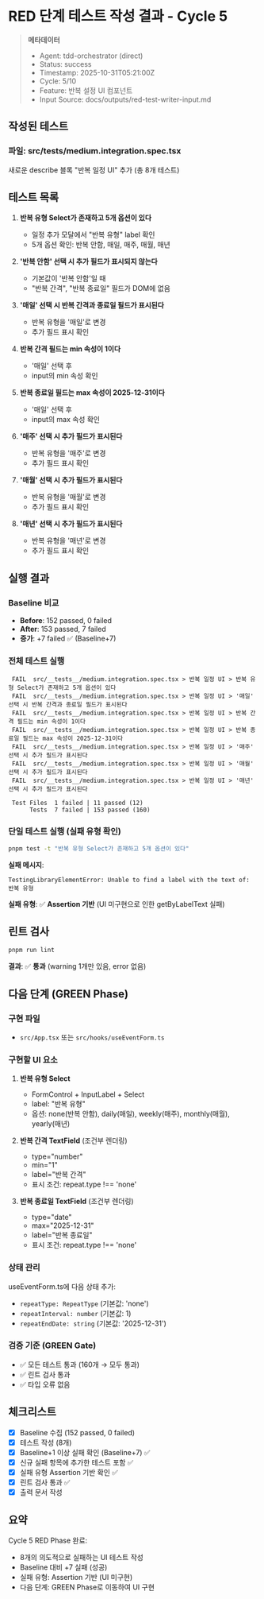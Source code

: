 # RED 단계 테스트 작성 결과 - Cycle 5

> **메타데이터**
>
> - Agent: tdd-orchestrator (direct)
> - Status: success
> - Timestamp: 2025-10-31T05:21:00Z
> - Cycle: 5/10
> - Feature: 반복 설정 UI 컴포넌트
> - Input Source: docs/outputs/red-test-writer-input.md

## 작성된 테스트

### 파일: src/__tests__/medium.integration.spec.tsx

새로운 describe 블록 "반복 일정 UI" 추가 (총 8개 테스트)

## 테스트 목록

1. **반복 유형 Select가 존재하고 5개 옵션이 있다**
   - 일정 추가 모달에서 "반복 유형" label 확인
   - 5개 옵션 확인: 반복 안함, 매일, 매주, 매월, 매년

2. **'반복 안함' 선택 시 추가 필드가 표시되지 않는다**
   - 기본값이 '반복 안함'일 때
   - "반복 간격", "반복 종료일" 필드가 DOM에 없음

3. **'매일' 선택 시 반복 간격과 종료일 필드가 표시된다**
   - 반복 유형을 '매일'로 변경
   - 추가 필드 표시 확인

4. **반복 간격 필드는 min 속성이 1이다**
   - '매일' 선택 후
   - input의 min 속성 확인

5. **반복 종료일 필드는 max 속성이 2025-12-31이다**
   - '매일' 선택 후
   - input의 max 속성 확인

6. **'매주' 선택 시 추가 필드가 표시된다**
   - 반복 유형을 '매주'로 변경
   - 추가 필드 표시 확인

7. **'매월' 선택 시 추가 필드가 표시된다**
   - 반복 유형을 '매월'로 변경
   - 추가 필드 표시 확인

8. **'매년' 선택 시 추가 필드가 표시된다**
   - 반복 유형을 '매년'로 변경
   - 추가 필드 표시 확인

## 실행 결과

### Baseline 비교

- **Before**: 152 passed, 0 failed
- **After**: 153 passed, 7 failed
- **증가**: +7 failed ✅ (Baseline+7)

### 전체 테스트 실행

```
 FAIL  src/__tests__/medium.integration.spec.tsx > 반복 일정 UI > 반복 유형 Select가 존재하고 5개 옵션이 있다
 FAIL  src/__tests__/medium.integration.spec.tsx > 반복 일정 UI > '매일' 선택 시 반복 간격과 종료일 필드가 표시된다
 FAIL  src/__tests__/medium.integration.spec.tsx > 반복 일정 UI > 반복 간격 필드는 min 속성이 1이다
 FAIL  src/__tests__/medium.integration.spec.tsx > 반복 일정 UI > 반복 종료일 필드는 max 속성이 2025-12-31이다
 FAIL  src/__tests__/medium.integration.spec.tsx > 반복 일정 UI > '매주' 선택 시 추가 필드가 표시된다
 FAIL  src/__tests__/medium.integration.spec.tsx > 반복 일정 UI > '매월' 선택 시 추가 필드가 표시된다
 FAIL  src/__tests__/medium.integration.spec.tsx > 반복 일정 UI > '매년' 선택 시 추가 필드가 표시된다

 Test Files  1 failed | 11 passed (12)
      Tests  7 failed | 153 passed (160)
```

### 단일 테스트 실행 (실패 유형 확인)

```bash
pnpm test -t "반복 유형 Select가 존재하고 5개 옵션이 있다"
```

**실패 메시지**:
```
TestingLibraryElementError: Unable to find a label with the text of: 반복 유형
```

**실패 유형**: ✅ **Assertion 기반** (UI 미구현으로 인한 getByLabelText 실패)

## 린트 검사

```bash
pnpm run lint
```

**결과**: ✅ **통과** (warning 1개만 있음, error 없음)

## 다음 단계 (GREEN Phase)

### 구현 파일

- `src/App.tsx` 또는 `src/hooks/useEventForm.ts`

### 구현할 UI 요소

1. **반복 유형 Select**
   - FormControl + InputLabel + Select
   - label: "반복 유형"
   - 옵션: none(반복 안함), daily(매일), weekly(매주), monthly(매월), yearly(매년)

2. **반복 간격 TextField** (조건부 렌더링)
   - type="number"
   - min="1"
   - label="반복 간격"
   - 표시 조건: repeat.type !== 'none'

3. **반복 종료일 TextField** (조건부 렌더링)
   - type="date"
   - max="2025-12-31"
   - label="반복 종료일"
   - 표시 조건: repeat.type !== 'none'

### 상태 관리

useEventForm.ts에 다음 상태 추가:
- `repeatType: RepeatType` (기본값: 'none')
- `repeatInterval: number` (기본값: 1)
- `repeatEndDate: string` (기본값: '2025-12-31')

### 검증 기준 (GREEN Gate)

- ✅ 모든 테스트 통과 (160개 → 모두 통과)
- ✅ 린트 검사 통과
- ✅ 타입 오류 없음

## 체크리스트

- [x] Baseline 수집 (152 passed, 0 failed)
- [x] 테스트 작성 (8개)
- [x] Baseline+1 이상 실패 확인 (Baseline+7) ✅
- [x] 신규 실패 항목에 추가한 테스트 포함 ✅
- [x] 실패 유형 Assertion 기반 확인 ✅
- [x] 린트 검사 통과 ✅
- [x] 출력 문서 작성

## 요약

Cycle 5 RED Phase 완료:
- 8개의 의도적으로 실패하는 UI 테스트 작성
- Baseline 대비 +7 실패 (성공)
- 실패 유형: Assertion 기반 (UI 미구현)
- 다음 단계: GREEN Phase로 이동하여 UI 구현
